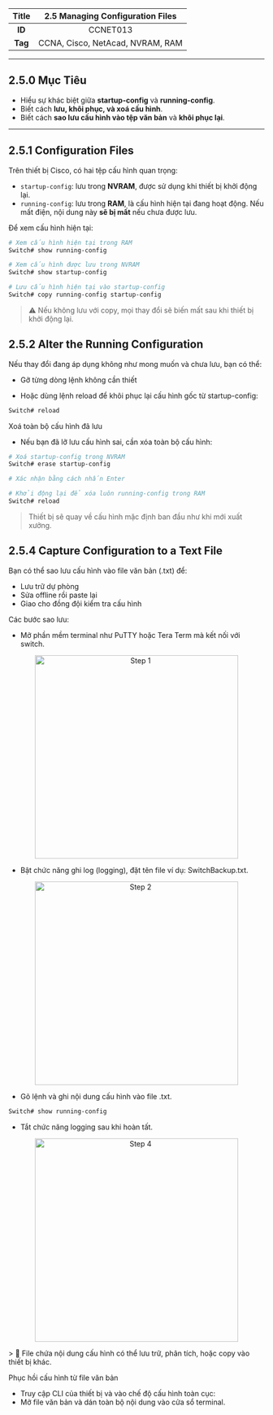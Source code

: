 | **Title** | 2.5 Managing Configuration Files |
|:---------:|:-------------------------------:|
| **ID**    | CCNET013                        |
| **Tag**   | CCNA, Cisco, NetAcad, NVRAM, RAM |

---

## 2.5.0 Mục Tiêu

- Hiểu sự khác biệt giữa **startup-config** và **running-config**.
- Biết cách **lưu, khôi phục, và xoá cấu hình**.
- Biết cách **sao lưu cấu hình vào tệp văn bản** và **khôi phục lại**.

---

## 2.5.1 Configuration Files

Trên thiết bị Cisco, có hai tệp cấu hình quan trọng:

- `startup-config`: lưu trong **NVRAM**, được sử dụng khi thiết bị khởi động lại.
- `running-config`: lưu trong **RAM**, là cấu hình hiện tại đang hoạt động. Nếu mất điện, nội dung này **sẽ bị mất** nếu chưa được lưu.

Để xem cấu hình hiện tại:
```bash
# Xem cấu hình hiện tại trong RAM
Switch# show running-config

# Xem cấu hình được lưu trong NVRAM
Switch# show startup-config

# Lưu cấu hình hiện tại vào startup-config
Switch# copy running-config startup-config
```
> ⚠️ Nếu không lưu với copy, mọi thay đổi sẽ biến mất sau khi thiết bị khởi động lại.

## 2.5.2 Alter the Running Configuration
Nếu thay đổi đang áp dụng không như mong muốn và chưa lưu, bạn có thể:

   - Gỡ từng dòng lệnh không cần thiết

   - Hoặc dùng lệnh reload để khôi phục lại cấu hình gốc từ startup-config:
```bash
Switch# reload
```

Xoá toàn bộ cấu hình đã lưu
- Nếu bạn đã lỡ lưu cấu hình sai, cần xóa toàn bộ cấu hình:
```bash
# Xoá startup-config trong NVRAM
Switch# erase startup-config

# Xác nhận bằng cách nhấn Enter

# Khởi động lại để xóa luôn running-config trong RAM
Switch# reload
```
>  Thiết bị sẽ quay về cấu hình mặc định ban đầu như khi mới xuất xưởng.

## 2.5.4 Capture Configuration to a Text File

Bạn có thể sao lưu cấu hình vào file văn bản (.txt) để:
- Lưu trữ dự phòng
- Sửa offline rồi paste lại
- Giao cho đồng đội kiểm tra cấu hình

Các bước sao lưu:
- Mở phần mềm terminal như PuTTY hoặc Tera Term mà kết nối với switch.
<p align="center">
  <img src="../../images/kì 1/module 2/2.5.4_step_1.jpg" alt="Step 1" width="400"/>
</p>

- Bật chức năng ghi log (logging), đặt tên file ví dụ: SwitchBackup.txt.
<p align="center">
  <img src="../../images/kì 1/module 2/2.5.4_step_2.jpg" alt="Step 2" width="400"/>
</p>

- Gõ lệnh và ghi nội dung cấu hình vào file .txt.

```bash
Switch# show running-config
```

- Tắt chức năng logging sau khi hoàn tất.
<p align="center">
  <img src="../../images/kì 1/module 2/2.5.4_step_4.jpg" alt="Step 4" width="400"/>
</p>
> 📝 File chứa nội dung cấu hình có thể lưu trữ, phân tích, hoặc copy vào thiết bị khác.
    
Phục hồi cấu hình từ file văn bản
- Truy cập CLI của thiết bị và vào chế độ cấu hình toàn cục:
- Mở file văn bản và dán toàn bộ nội dung vào cửa sổ terminal.
